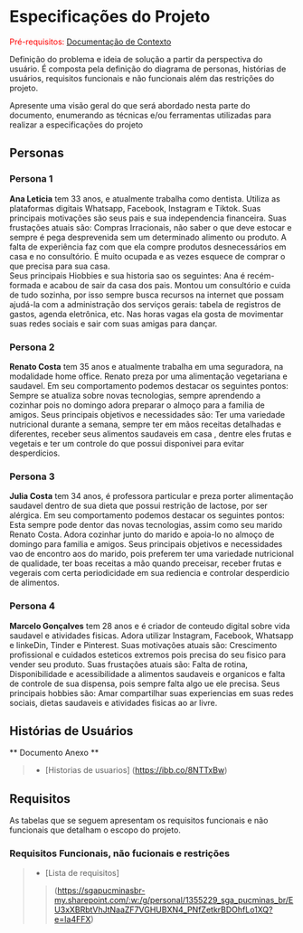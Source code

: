 # Especificações do Projeto

<span style="color:red">Pré-requisitos: <a href="1-Documentação de Contexto.md"> Documentação de Contexto</a></span>

Definição do problema e ideia de solução a partir da perspectiva do usuário. É composta pela definição do  diagrama de personas, histórias de usuários, requisitos funcionais e não funcionais além das restrições do projeto.

Apresente uma visão geral do que será abordado nesta parte do documento, enumerando as técnicas e/ou ferramentas utilizadas para realizar a especificações do projeto

## Personas
### Persona 1

**Ana Leticia** tem 33 anos, e atualmente trabalha como dentista. Utiliza as plataformas digitais Whatsapp, Facebook, Instagram e Tiktok. Suas principais motivações são seus pais e sua independencia financeira. Suas frustações atuais são: Compras Irracionais, não saber o que deve estocar e sempre é pega desprevenida sem um determinado alimento ou produto. 
A falta de experiência faz com que ela compre produtos desnecessários em casa e no consultório. É muito ocupada e as vezes esquece de comprar o que precisa para sua casa.   
Seus principais Hiobbies e sua historia sao os seguintes: Ana é recém-formada e acabou de sair da casa dos pais. Montou um consultório e cuida de tudo sozinha, por isso sempre busca recursos na internet que possam ajudá-la com a administração dos serviços gerais: tabela de registros de gastos, agenda eletrônica, etc. Nas horas vagas ela gosta de movimentar suas redes sociais e sair com suas amigas para dançar.   

### Persona 2

**Renato Costa** tem 35 anos e atualmente trabalha em uma seguradora, na modalidade home office. Renato preza por uma alimentação vegetariana e saudavel.
Em seu comportamento podemos destacar os seguintes pontos: Sempre se atualiza sobre novas tecnologias, sempre aprendendo a cozinhar pois no domingo adora preparar o almoço para a familia de amigos.
Seus principais objetivos e necessidades são: Ter uma variedade nutricional durante a semana, sempre ter em mãos receitas detalhadas e diferentes, receber seus alimentos saudaveis em casa , dentre eles frutas e vegetais e ter um controle do que possui disponivei para evitar desperdicios.

### Persona 3

**Julia Costa** tem 34 anos, é professora particular e preza porter alimentação saudavel dentro de sua dieta que possui restrição de lactose, por ser alérgica.
Em seu comportamento podemos destacar os seguintes pontos: Esta sempre pode dentor das novas tecnologias, assim como seu marido Renato Costa. Adora cozinhar junto do marido e apoia-lo no almoço de domingo para familia e amigos.
Seus principais objetivos e necessidades vao de encontro aos do marido, pois preferem ter uma variedade nutricional de qualidade, ter boas receitas a mão quando preceisar, receber frutas e vegerais com certa periodicidade em sua rediencia e controlar desperdicio de alimentos.

### Persona 4

**Marcelo Gonçalves** tem 28 anos e é criador de conteudo digital sobre vida saudavel e atividades fisicas. Adora utilizar Instagram, Facebook, Whatsapp e linkeDin, Tinder e Pinterest. Suas motivações atuais são: Crescimento profissional e cuidados esteticos extremos pois precisa do seu fisico para vender seu produto. Suas frustações atuais são: Falta de rotina, Disponibilidade e acessibilidade a alimentos saudaveis e organicos e falta de controle de sua dispensa, pois sempre falta algo ue ele precisa. Seus principais hobbies são: Amar compartilhar suas experiencias  em suas redes sociais, dietas saudaveis e atividades fisicas ao ar livre.


## Histórias de Usuários

** Documento Anexo **
 > - [Historias de usuarios] (https://ibb.co/8NTTxBw)


## Requisitos

As tabelas que se seguem apresentam os requisitos funcionais e não funcionais que detalham o escopo do projeto.

### Requisitos Funcionais, não fucionais e restrições

>- [Lista de requisitos] 
>>(https://sgapucminasbr-my.sharepoint.com/:w:/g/personal/1355229_sga_pucminas_br/EU3xXBRbtVhJtNaaZF7VGHUBXN4_PNfZetkrBDOhfLo1XQ?e=Ia4FFX)

